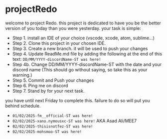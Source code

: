 # projectRedo
welcome to project Redo. this project is dedicated to have you be the better version of you today than you were yesterday. your task is simple:

- Step 1. install an IDE of your choice (vscode, xcode, atom, sublime...)
- Step 2. Clone this project in your chosen IDE.
- Step 3. Create a new branch. it will be used to push your changes
- Step 4. Update ReadMe.md file by adding the following at the end of this text:
  `DD/MM/YYYY-discordName-ST was here!`
- Step 4b. Change DD/MM/YYYY-discordName-ST with the date and your discord name  (This should go without saying, so take this as your warning.)
- Step 5. Commit and Push your changes
- Step 6. Ping me on discord
- Step 7. Stand by for your next task.


you have until next Friday to complete this. failure to do so will put you behind schedule.
- `01/02/2025-fm__official-ST was here!`
- `02/02/2025-xano.nymousxc-ST was here!` AKA Asad Ali/MEE7
- `02/02/2025-thisisnotfez-ST was here!`
- `02/02/2025-mohsmoo-ST was here!`